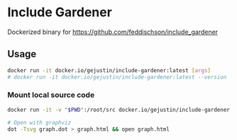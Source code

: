 # Include Gardener

Dockerized binary for https://github.com/feddischson/include_gardener

## Usage
```bash
docker run -it docker.io/gejustin/include-gardener:latest [args]
# docker run -it docker.io/gejustin/include-gardener:latest --version
```

### Mount local source code
```bash
docker run -it -v "$PWD":/root/src docker.io/gejustin/include-gardener:latest -P /root/src/app -l ruby -o /root/src/graph.dot

# Open with graphviz
dot -Tsvg graph.dot > graph.html && open graph.html
```